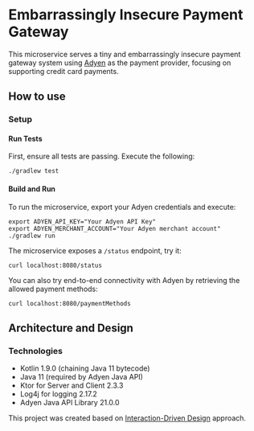 # Embarrassingly Insecure Payment Gateway

This microservice serves a tiny and embarrassingly insecure payment gateway system using
[Adyen](https://docs.adyen.com/api-explorer/) as the payment provider, focusing on supporting credit card payments.

## How to use

### Setup

#### Run Tests
First, ensure all tests are passing. Execute the following:
```
./gradlew test
```

#### Build and Run
To run the microservice, export your Adyen credentials and execute:
```
export ADYEN_API_KEY="Your Adyen API Key"
export ADYEN_MERCHANT_ACCOUNT="Your Adyen merchant account"
./gradlew run
```
The microservice exposes a `/status` endpoint, try it:
```
curl localhost:8080/status
```
You can also try end-to-end connectivity with Adyen by retrieving the allowed payment methods:
```
curl localhost:8080/paymentMethods
```

## Architecture and Design

### Technologies
- Kotlin 1.9.0 (chaining Java 11 bytecode)
- Java 11 (required by Adyen Java API)
- Ktor for Server and Client 2.3.3
- Log4j for logging 2.17.2
- Adyen Java API Library 21.0.0

This project was created based on [Interaction-Driven Design](https://www.codurance.com/publications/2017/12/08/introducing-idd) approach.